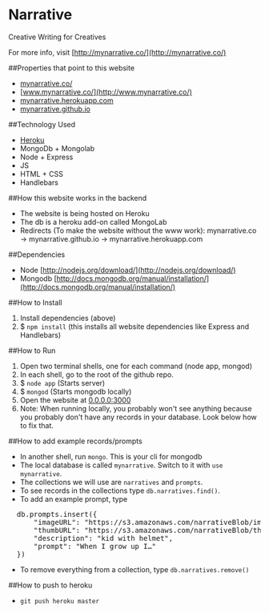 Narrative
=========

Creative Writing for Creatives

For more info, visit [http://mynarrative.co/](http://mynarrative.co/)

##Properties that point to this website
* [mynarrative.co/](http://mynarrative.co/)
* [www.mynarrative.co/](http://www.mynarrative.co/)
* [mynarrative.herokuapp.com](http://mynarrative.herokuapp.com)
* [mynarrative.github.io](http://mynarrative.github.io)

##Technology Used
* [Heroku](http://heroku.com)
* MongoDb + Mongolab
* Node + Express
* JS
* HTML + CSS
* Handlebars

##How this website works in the backend
* The website is being hosted on Heroku
* The db is a heroku add-on called MongoLab
* Redirects (To make the website without the www work): mynarrative.co -> mynarrative.github.io -> mynarrative.herokuapp.com

##Dependencies
* Node [http://nodejs.org/download/](http://nodejs.org/download/)
* Mongodb [http://docs.mongodb.org/manual/installation/](http://docs.mongodb.org/manual/installation/)

##How to Install
1. Install dependencies (above)
2. $ ```npm install``` (this installs all website dependencies like Express and Handlebars)

##How to Run
1. Open two terminal shells, one for each command (node app, mongod)
2. In each shell, go to the root of the github repo.
3. $ ```node app``` (Starts server)
4. $ ```mongod``` (Starts mongodb locally)
5. Open the website at [0.0.0.0:3000](0.0.0.0:3000)
6. Note: When running locally, you probably won't see anything because you probably don't have any records in your database. Look below how to fix that.

##How to add example records/prompts
* In another shell, run ```mongo```. This is your cli for mongodb
* The local database is called ```mynarrative```. Switch to it with ```use mynarrative```.
* The collections we will use are ```narratives``` and ```prompts```.
* To see records in the collections type ```db.narratives.find()```.
* To add an example prompt, type

<pre>
  db.prompts.insert({
      "imageURL": "https://s3.amazonaws.com/narrativeBlob/images/001.jpg",
      "thumbURL": "https://s3.amazonaws.com/narrativeBlob/thumbs/001_thumb.png",
      "description": "kid with helmet",
      "prompt": "When I grow up I…"
  })
</pre>

* To remove everything from a collection, type ```db.narratives.remove()```

##How to push to heroku
* ```git push heroku master```
